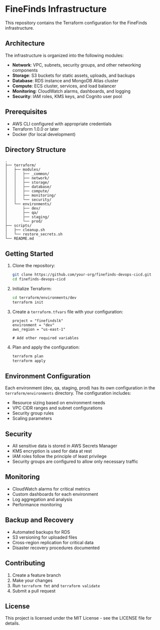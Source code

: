 # FineFinds Infrastructure

This repository contains the Terraform configuration for the FineFinds infrastructure.

## Architecture

The infrastructure is organized into the following modules:

- **Network**: VPC, subnets, security groups, and other networking components
- **Storage**: S3 buckets for static assets, uploads, and backups
- **Database**: RDS instance and MongoDB Atlas cluster
- **Compute**: ECS cluster, services, and load balancer
- **Monitoring**: CloudWatch alarms, dashboards, and logging
- **Security**: IAM roles, KMS keys, and Cognito user pool

## Prerequisites

- AWS CLI configured with appropriate credentials
- Terraform 1.0.0 or later
- Docker (for local development)

## Directory Structure

```
.
├── terraform/
│   ├── modules/
│   │   ├── _common/
│   │   ├── network/
│   │   ├── storage/
│   │   ├── database/
│   │   ├── compute/
│   │   ├── monitoring/
│   │   └── security/
│   └── environments/
│       ├── dev/
│       ├── qa/
│       ├── staging/
│       └── prod/
├── scripts/
│   ├── cleanup.sh
│   └── restore_secrets.sh
└── README.md
```

## Getting Started

1. Clone the repository:
   ```bash
   git clone https://github.com/your-org/finefinds-devops-cicd.git
   cd finefinds-devops-cicd
   ```

2. Initialize Terraform:
   ```bash
   cd terraform/environments/dev
   terraform init
   ```

3. Create a `terraform.tfvars` file with your configuration:
   ```hcl
   project = "finefindslk"
   environment = "dev"
   aws_region = "us-east-1"
   
   # Add other required variables
   ```

4. Plan and apply the configuration:
   ```bash
   terraform plan
   terraform apply
   ```

## Environment Configuration

Each environment (dev, qa, staging, prod) has its own configuration in the `terraform/environments` directory. The configuration includes:

- Resource sizing based on environment needs
- VPC CIDR ranges and subnet configurations
- Security group rules
- Scaling parameters

## Security

- All sensitive data is stored in AWS Secrets Manager
- KMS encryption is used for data at rest
- IAM roles follow the principle of least privilege
- Security groups are configured to allow only necessary traffic

## Monitoring

- CloudWatch alarms for critical metrics
- Custom dashboards for each environment
- Log aggregation and analysis
- Performance monitoring

## Backup and Recovery

- Automated backups for RDS
- S3 versioning for uploaded files
- Cross-region replication for critical data
- Disaster recovery procedures documented

## Contributing

1. Create a feature branch
2. Make your changes
3. Run `terraform fmt` and `terraform validate`
4. Submit a pull request

## License

This project is licensed under the MIT License - see the LICENSE file for details. 
